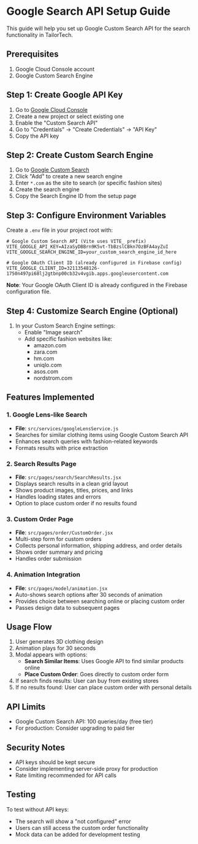# Google Search API Setup Guide

This guide will help you set up Google Custom Search API for the search functionality in TailorTech.

## Prerequisites

1. Google Cloud Console account
2. Google Custom Search Engine

## Step 1: Create Google API Key

1. Go to [Google Cloud Console](https://console.cloud.google.com/)
2. Create a new project or select existing one
3. Enable the "Custom Search API"
4. Go to "Credentials" → "Create Credentials" → "API Key"
5. Copy the API key

## Step 2: Create Custom Search Engine

1. Go to [Google Custom Search](https://cse.google.com/cse/)
2. Click "Add" to create a new search engine
3. Enter `*.com` as the site to search (or specific fashion sites)
4. Create the search engine
5. Copy the Search Engine ID from the setup page

## Step 3: Configure Environment Variables

Create a `.env` file in your project root with:

```env
# Google Custom Search API (Vite uses VITE_ prefix)
VITE_GOOGLE_API_KEY=AIzaSyDBBrn9K5vt-TbBzslCBkn7OzBFA4ayZuI
VITE_GOOGLE_SEARCH_ENGINE_ID=your_custom_search_engine_id_here

# Google OAuth Client ID (already configured in Firebase config)
VITE_GOOGLE_CLIENT_ID=32113548126-1750n497pi68lj2gtbnp00cb32v4vgib.apps.googleusercontent.com
```

**Note**: Your Google OAuth Client ID is already configured in the Firebase configuration file.

## Step 4: Customize Search Engine (Optional)

1. In your Custom Search Engine settings:
   - Enable "Image search"
   - Add specific fashion websites like:
     - amazon.com
     - zara.com
     - hm.com
     - uniqlo.com
     - asos.com
     - nordstrom.com

## Features Implemented

### 1. Google Lens-like Search
- **File**: `src/services/googleLensService.js`
- Searches for similar clothing items using Google Custom Search API
- Enhances search queries with fashion-related keywords
- Formats results with price extraction

### 2. Search Results Page
- **File**: `src/pages/search/SearchResults.jsx`
- Displays search results in a clean grid layout
- Shows product images, titles, prices, and links
- Handles loading states and errors
- Option to place custom order if no results found

### 3. Custom Order Page
- **File**: `src/pages/order/CustomOrder.jsx`
- Multi-step form for custom orders
- Collects personal information, shipping address, and order details
- Shows order summary and pricing
- Handles order submission

### 4. Animation Integration
- **File**: `src/pages/model/animation.jsx`
- Auto-shows search options after 30 seconds of animation
- Provides choice between searching online or placing custom order
- Passes design data to subsequent pages

## Usage Flow

1. User generates 3D clothing design
2. Animation plays for 30 seconds
3. Modal appears with options:
   - **Search Similar Items**: Uses Google API to find similar products online
   - **Place Custom Order**: Goes directly to custom order form
4. If search finds results: User can buy from existing stores
5. If no results found: User can place custom order with personal details

## API Limits

- Google Custom Search API: 100 queries/day (free tier)
- For production: Consider upgrading to paid tier

## Security Notes

- API keys should be kept secure
- Consider implementing server-side proxy for production
- Rate limiting recommended for API calls

## Testing

To test without API keys:
- The search will show a "not configured" error
- Users can still access the custom order functionality
- Mock data can be added for development testing

